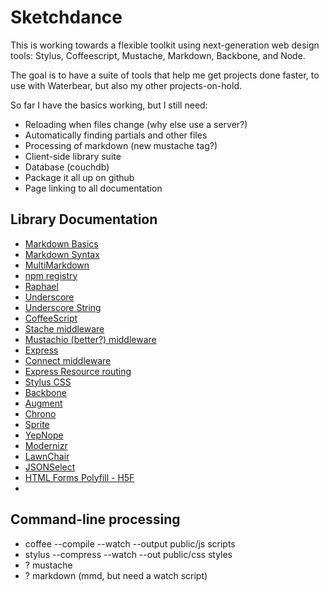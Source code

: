 # Sketchdance

This is working towards a flexible toolkit using next-generation web design tools: Stylus, Coffeescript, Mustache, Markdown, Backbone, and Node.

The goal is to have a suite of tools that help me get projects done faster, to use with Waterbear, but also my other projects-on-hold.

So far I have the basics working, but I still need:

* Reloading when files change (why else use a server?)
* Automatically finding partials and other files
* Processing of markdown (new mustache tag?)
* Client-side library suite
* Database (couchdb)
* Package it all up on github
* Page linking to all documentation

## Library Documentation

* [Markdown Basics](http://daringfireball.net/projects/markdown/basics)
* [Markdown Syntax](http://daringfireball.net/projects/markdown/syntax)
* [MultiMarkdown](http://fletcherpenney.net/multimarkdown/features/)
* [npm registry](http://search.npmjs.org/)
* [Raphael](http://raphaeljs.com/reference.html)
* [Underscore](http://documentcloud.github.com/underscore/)
* [Underscore String](https://github.com/edtsech/underscore.string)
* [CoffeeScript](http://jashkenas.github.com/coffee-script/)
* [Stache middleware](https://github.com/fat/stache)
* [Mustachio (better?) middleware](https://github.com/dandean/mustachio)
* [Express](http://expressjs.com/guide.html)
* [Connect middleware](https://github.com/senchalabs/connect)
* [Express Resource routing](https://github.com/visionmedia/express-resource)
* [Stylus CSS](http://learnboost.github.com/stylus/)
* [Backbone](http://documentcloud.github.com/backbone/)
* [Augment](http://olivernn.github.com/augment.js/)
* [Chrono](https://github.com/avk/jQuery-Chrono/)
* [Sprite](https://github.com/batiste/sprite.js/)
* [YepNope](http://yepnopejs.com/)
* [Modernizr](http://www.modernizr.com/)
* [LawnChair](http://westcoastlogic.com/lawnchair/)
* [JSONSelect](http://jsonselect.org/)
* [HTML Forms Polyfill  - H5F](https://github.com/ryanseddon/H5F)
*  

## Command-line processing

* coffee --compile --watch --output public/js scripts
* stylus --compress --watch --out public/css styles
* ? mustache 
* ? markdown (mmd, but need a watch script)

